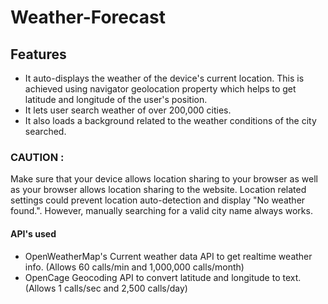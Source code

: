 # Weather-Forecast

## Features 
- It auto-displays the weather of the device's current location. This is achieved using navigator geolocation property which helps to get latitude and longitude of the user's position.
- It lets user search weather of over 200,000 cities.
- It also loads a background related to the weather conditions of the city searched.

### CAUTION : 
Make sure that your device allows location sharing to your browser as well as your browser allows location sharing to the website. Location related settings 
could prevent location auto-detection and display "No weather found.". However, manually searching for a valid city name always works.

#### API's used
- OpenWeatherMap's Current weather data API to get realtime weather info. (Allows 60 calls/min and 1,000,000 calls/month)
- OpenCage Geocoding API to convert latitude and longitude to text. (Allows 1 calls/sec and 2,500 calls/day)
